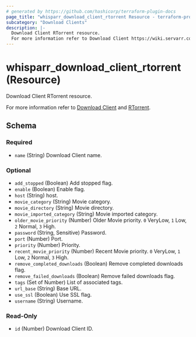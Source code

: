 ```yaml
---
# generated by https://github.com/hashicorp/terraform-plugin-docs
page_title: "whisparr_download_client_rtorrent Resource - terraform-provider-whisparr"
subcategory: "Download Clients"
description: |-
  Download Client RTorrent resource.
  For more information refer to Download Client https://wiki.servarr.com/whisparr/settings#download-clients and RTorrent https://wiki.servarr.com/whisparr/supported#rtorrent.
---
```


# whisparr_download_client_rtorrent (Resource)

<!-- subcategory:Download Clients -->Download Client RTorrent resource.
For more information refer to [Download Client](https://wiki.servarr.com/whisparr/settings#download-clients) and [RTorrent](https://wiki.servarr.com/whisparr/supported#rtorrent).



<!-- schema generated by tfplugindocs -->
## Schema

### Required

- `name` (String) Download Client name.

### Optional

- `add_stopped` (Boolean) Add stopped flag.
- `enable` (Boolean) Enable flag.
- `host` (String) host.
- `movie_category` (String) Movie category.
- `movie_directory` (String) Movie directory.
- `movie_imported_category` (String) Movie imported category.
- `older_movie_priority` (Number) Older Movie priority. `0` VeryLow, `1` Low, `2` Normal, `3` High.
- `password` (String, Sensitive) Password.
- `port` (Number) Port.
- `priority` (Number) Priority.
- `recent_movie_priority` (Number) Recent Movie priority. `0` VeryLow, `1` Low, `2` Normal, `3` High.
- `remove_completed_downloads` (Boolean) Remove completed downloads flag.
- `remove_failed_downloads` (Boolean) Remove failed downloads flag.
- `tags` (Set of Number) List of associated tags.
- `url_base` (String) Base URL.
- `use_ssl` (Boolean) Use SSL flag.
- `username` (String) Username.

### Read-Only

- `id` (Number) Download Client ID.


